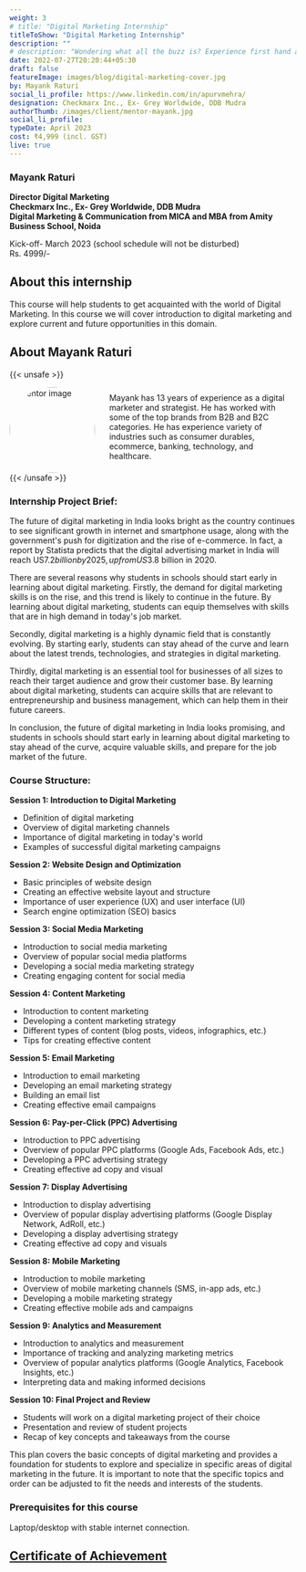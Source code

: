 ```yaml
---
weight: 3
# title: "Digital Marketing Internship"
titleToShow: "Digital Marketing Internship"
description: ""
# description: "Wondering what all the buzz is? Experience first hand a career in Digital marketing to see if you are a fit."
date: 2022-07-27T20:20:44+05:30
draft: false
featureImage: images/blog/digital-marketing-cover.jpg
by: Mayank Raturi
social_li_profile: https://www.linkedin.com/in/apurvmehra/
designation: Checkmarx Inc., Ex- Grey Worldwide, DDB Mudra
authorThumb: /images/client/mentor-mayank.jpg
social_li_profile:
typeDate: April 2023
cost: ₹4,999 (incl. GST) 
live: true
---
```


<!-- ![blog image](/images/blog/ux-post-1.jpg)   -->
### Mayank Raturi
**Director Digital Marketing**  
**Checkmarx Inc., Ex- Grey Worldwide, DDB Mudra**  
**Digital Marketing & Communication from MICA and MBA from Amity Business School, Noida**

Kick-off- March 2023 (school schedule will not be disturbed)  
Rs. 4999/-

## About this internship

This course will help students to get acquainted with the world of Digital Marketing. In this course we will cover introduction to digital marketing and explore current and future opportunities in this domain. 

## About Mayank Raturi
{{< unsafe >}}
<div style="display: inline-block; ">
<img src="/images/client/mentor-mayank.jpg" alt="mentor image" style="border-radius: 50%; height: 150px; width: 150px; float: left; margin-right: 5%;"/>
<p style="margin-top: 2%;">
Mayank has 13 years of experience as a digital marketer and strategist. He has worked with some of the top brands from B2B and B2C categories. He has experience variety of industries such as consumer durables, ecommerce, banking, technology, and healthcare. 
</p>
</div>
{{< /unsafe >}}
<br/>


### Internship Project Brief: 

The future of digital marketing in India looks bright as the country continues to see significant growth in internet and smartphone usage, along with the government's push for digitization and the rise of e-commerce. In fact, a report by Statista predicts that the digital advertising market in India will reach US$7.2 billion by 2025, up from US$3.8 billion in 2020.

There are several reasons why students in schools should start early in learning about digital marketing. Firstly, the demand for digital marketing skills is on the rise, and this trend is likely to continue in the future. By learning about digital marketing, students can equip themselves with skills that are in high demand in today's job market.

Secondly, digital marketing is a highly dynamic field that is constantly evolving. By starting early, students can stay ahead of the curve and learn about the latest trends, technologies, and strategies in digital marketing.

Thirdly, digital marketing is an essential tool for businesses of all sizes to reach their target audience and grow their customer base. By learning about digital marketing, students can acquire skills that are relevant to entrepreneurship and business management, which can help them in their future careers.

In conclusion, the future of digital marketing in India looks promising, and students in schools should start early in learning about digital marketing to stay ahead of the curve, acquire valuable skills, and prepare for the job market of the future. 

### Course Structure:
**Session 1: Introduction to Digital Marketing**  
* Definition of digital marketing
* Overview of digital marketing channels
* Importance of digital marketing in today's world
* Examples of successful digital marketing campaigns  

**Session 2: Website Design and Optimization**  
* Basic principles of website design
* Creating an effective website layout and structure
* Importance of user experience (UX) and user interface (UI)
* Search engine optimization (SEO) basics  

**Session 3: Social Media Marketing**  
* Introduction to social media marketing
* Overview of popular social media platforms
* Developing a social media marketing strategy
* Creating engaging content for social media  

**Session 4: Content Marketing**  
* Introduction to content marketing
* Developing a content marketing strategy
* Different types of content (blog posts, videos, infographics, etc.)
* Tips for creating effective content  

**Session 5: Email Marketing**  
* Introduction to email marketing
* Developing an email marketing strategy
* Building an email list
* Creating effective email campaigns  

**Session 6: Pay-per-Click (PPC) Advertising**  
* Introduction to PPC advertising
* Overview of popular PPC platforms (Google Ads, Facebook Ads, etc.)
* Developing a PPC advertising strategy
* Creating effective ad copy and visual  

**Session 7: Display Advertising**
* Introduction to display advertising
* Overview of popular display advertising platforms (Google Display Network, AdRoll, etc.)
* Developing a display advertising strategy
* Creating effective ad copy and visuals  

**Session 8: Mobile Marketing**
* Introduction to mobile marketing
* Overview of mobile marketing channels (SMS, in-app ads, etc.)
* Developing a mobile marketing strategy
* Creating effective mobile ads and campaigns  

**Session 9: Analytics and Measurement**
* Introduction to analytics and measurement
* Importance of tracking and analyzing marketing metrics
* Overview of popular analytics platforms (Google Analytics, Facebook Insights, etc.)
* Interpreting data and making informed decisions  

**Session 10: Final Project and Review**
* Students will work on a digital marketing project of their choice
* Presentation and review of student projects
* Recap of key concepts and takeaways from the course

This plan covers the basic concepts of digital marketing and provides a foundation for students to explore and specialize in specific areas of digital marketing in the future. It is important to note that the specific topics and order can be adjusted to fit the needs and interests of the students.

### Prerequisites for this course
Laptop/desktop with stable internet connection. 

## [Certificate of Achievement](https://drive.google.com/file/d/12i0jQZdKIiqxwo-xRPep03LOCoVM1f8b/view?usp=share_link)
